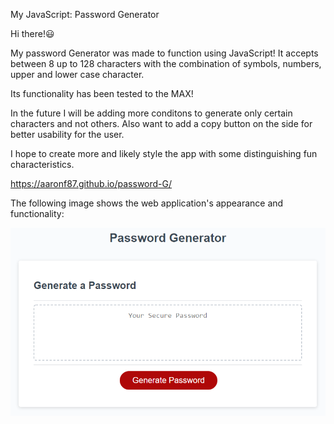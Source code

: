 My JavaScript: Password Generator

Hi there!😃

My password Generator was made to function using JavaScript!  It accepts between 8 up to 128 characters with the combination of symbols, numbers, upper and lower case character.  

Its functionality has been tested to the MAX!

In the future I will be adding more conditons to generate only certain characters and not others.  Also want to add a copy button on the side for better usability for the user.

I hope to create more and likely style the app with some distinguishing fun characteristics.


https://aaronf87.github.io/password-G/


The following image shows the web application's appearance and functionality:

![The Password Generator application displays a red button to "Generate Password".](./Assets/03-javascript-homework-demo.png)

